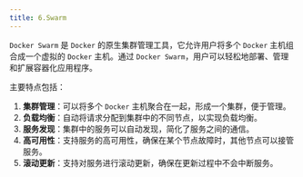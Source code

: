```yaml
---
title: 6.Swarm
---
```


`Docker Swarm` 是 `Docker` 的原生集群管理工具，它允许用户将多个 `Docker` 主机组合成一个虚拟的 `Docker` 主机。通过 `Docker Swarm`，用户可以轻松地部署、管理和扩展容器化应用程序。

主要特点包括：

1. **集群管理**：可以将多个 `Docker` 主机聚合在一起，形成一个集群，便于管理。
2. **负载均衡**：自动将请求分配到集群中的不同节点，以实现负载均衡。
3. **服务发现**：集群中的服务可以自动发现，简化了服务之间的通信。
4. **高可用性**：支持服务的高可用性，确保在某个节点故障时，其他节点可以接管服务。
5. **滚动更新**：支持对服务进行滚动更新，确保在更新过程中不会中断服务。
